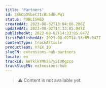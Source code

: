 ```yaml
---
title: 'Partners'
id: 3XkOpOSbeCJIcBL5dhuPq1
status: PUBLISHED
createdAt: 2023-08-02T13:04:06.286Z
updatedAt: 2023-08-02T14:33:05.047Z
publishedAt: 2023-08-02T14:33:05.047Z
firstPublishedAt: 2023-08-02T14:33:05.047Z
contentType: trackArticle
productTeam: VTEX IO
slugEN: extensions-hub-partners
locale: en
trackId: AW7klkYMh557y5IUOgzco
trackSlugEN: extensions-hub
---
```


>⚠️ Content is not available yet.
